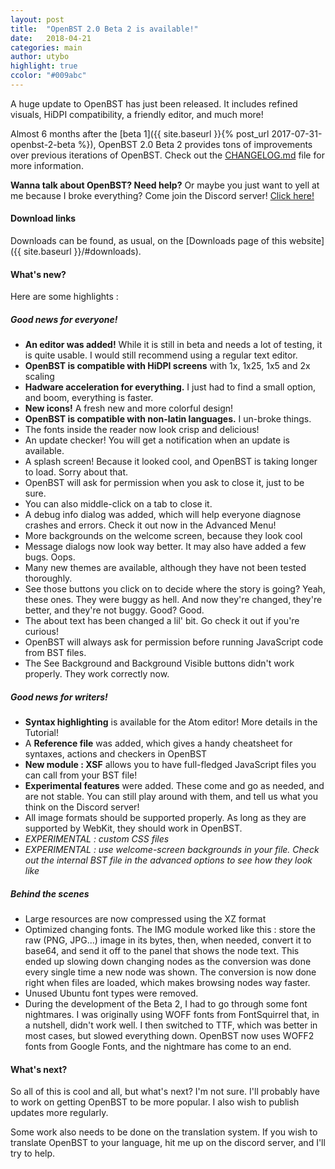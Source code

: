 ```yaml
---
layout: post
title:  "OpenBST 2.0 Beta 2 is available!"
date:   2018-04-21
categories: main
author: utybo
highlight: true
ccolor: "#009abc"
---
```


A huge update to OpenBST has just been released. It includes refined visuals, HiDPI compatibility, a friendly editor, and much more!

Almost 6 months after the [beta 1]({{ site.baseurl }}{% post_url 2017-07-31-openbst-2-beta %}), OpenBST 2.0 Beta 2 provides tons of improvements over previous iterations of OpenBST. Check out the [CHANGELOG.md](https://github.com/utybo/BST/blob/v2.0-beta2/CHANGELOG.md) file for more information.

**Wanna talk about OpenBST? Need help?** Or maybe you just want to yell at me because I broke everything? Come join the Discord server! [Click here!](https://discord.gg/6SVDCMM)

#### Download links
Downloads can be found, as usual, on the [Downloads page of this website]({{ site.baseurl }}/#downloads).

#### What's new?
Here are some highlights :

##### Good news for everyone!
* **An editor was added!** While it is still in beta and needs a lot of testing, it is quite usable. I would still recommend using a regular text editor.
* **OpenBST is compatible with HiDPI screens** with 1x, 1x25, 1x5 and 2x scaling
* **Hadware acceleration for everything.** I just had to find a small option, and boom, everything is faster.
* **New icons!** A fresh new and more colorful design!
* **OpenBST is compatible with non-latin languages.** I un-broke things.
* The fonts inside the reader now look crisp and delicious!
* An update checker! You will get a notification when an update is available.
* A splash screen! Because it looked cool, and OpenBST is taking longer to load. Sorry about that.
* OpenBST will ask for permission when you ask to close it, just to be sure.
* You can also middle-click on a tab to close it.
* A debug info dialog was added, which will help everyone diagnose crashes and errors. Check it out now in the Advanced Menu!
* More backgrounds on the welcome screen, because they look cool
* Message dialogs now look way better. It may also have added a few bugs. Oops.
* Many new themes are available, although they have not been tested thoroughly.
* See those buttons you click on to decide where the story is going? Yeah, these ones. They were buggy as hell. And now they're changed, they're better, and they're not buggy. Good? Good.
* The about text has been changed a lil' bit. Go check it out if you're curious!
* OpenBST will always ask for permission before running JavaScript code from BST files.
* The See Background and Background Visible buttons didn't work properly. They work correctly now.

##### Good news for writers!
* **Syntax highlighting** is available for the Atom editor! More details in the Tutorial!
* A **Reference file** was added, which gives a handy cheatsheet for syntaxes, actions and checkers in OpenBST
* **New module : XSF** allows you to have full-fledged JavaScript files you can call from your BST file!
* **Experimental features** were added. These come and go as needed, and are not stable. You can still play around with them, and tell us what you think on the Discord server!
* All image formats should be supported properly. As long as they are supported by WebKit, they should work in OpenBST.
* *EXPERIMENTAL : custom CSS files*
* *EXPERIMENTAL : use welcome-screen backgrounds in your file. Check out the internal BST file in the advanced options to see how they look like*

##### Behind the scenes
* Large resources are now compressed using the XZ format
* Optimized changing fonts. The IMG module worked like this : store the raw (PNG, JPG...) image in its bytes, then, when needed, convert it to base64, and send it off to the panel that shows the node text. This ended up slowing down changing nodes as the conversion was done every single time a new node was shown. The conversion is now done right when files are loaded, which makes browsing nodes way faster.
* Unused Ubuntu font types were removed.
* During the development of the Beta 2, I had to go through some font nightmares. I was originally using WOFF fonts from FontSquirrel that, in a nutshell, didn't work well. I then switched to TTF, which was better in most cases, but slowed everything down. OpenBST now uses WOFF2 fonts from Google Fonts, and the nightmare has come to an end.


#### What's next?

So all of this is cool and all, but what's next? I'm not sure. I'll probably have to work on getting OpenBST to be more popular. I also wish to publish updates more regularly.

Some work also needs to be done on the translation system. If you wish to translate OpenBST to your language, hit me up on the discord server, and I'll try to help.
